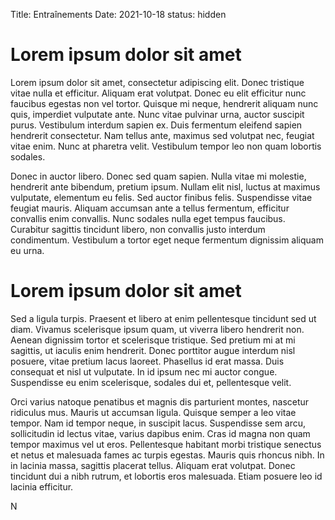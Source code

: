Title:  Entraînements
Date: 2021-10-18
status: hidden

# Lorem ipsum dolor sit amet

Lorem ipsum dolor sit amet, consectetur adipiscing elit. Donec tristique vitae nulla et efficitur. Aliquam erat volutpat. Donec eu elit efficitur nunc faucibus egestas non vel tortor. Quisque mi neque, hendrerit aliquam nunc quis, imperdiet vulputate ante. Nunc vitae pulvinar urna, auctor suscipit purus. Vestibulum interdum sapien ex. Duis fermentum eleifend sapien hendrerit consectetur. Nam tellus ante, maximus sed volutpat nec, feugiat vitae enim. Nunc at pharetra velit. Vestibulum tempor leo non quam lobortis sodales.

Donec in auctor libero. Donec sed quam sapien. Nulla vitae mi molestie, hendrerit ante bibendum, pretium ipsum. Nullam elit nisl, luctus at maximus vulputate, elementum eu felis. Sed auctor finibus felis. Suspendisse vitae feugiat mauris. Aliquam accumsan ante a tellus fermentum, efficitur convallis enim convallis. Nunc sodales nulla eget tempus faucibus. Curabitur sagittis tincidunt libero, non convallis justo interdum condimentum. Vestibulum a tortor eget neque fermentum dignissim aliquam eu urna.

# Lorem ipsum dolor sit amet

Sed a ligula turpis. Praesent et libero at enim pellentesque tincidunt sed ut diam. Vivamus scelerisque ipsum quam, ut viverra libero hendrerit non. Aenean dignissim tortor et scelerisque tristique. Sed pretium mi at mi sagittis, ut iaculis enim hendrerit. Donec porttitor augue interdum nisl posuere, vitae pretium lacus laoreet. Phasellus id erat massa. Duis consequat et nisl ut vulputate. In id ipsum nec mi auctor congue. Suspendisse eu enim scelerisque, sodales dui et, pellentesque velit.

Orci varius natoque penatibus et magnis dis parturient montes, nascetur ridiculus mus. Mauris ut accumsan ligula. Quisque semper a leo vitae tempor. Nam id tempor neque, in suscipit lacus. Suspendisse sem arcu, sollicitudin id lectus vitae, varius dapibus enim. Cras id magna non quam tempor maximus vel ut eros. Pellentesque habitant morbi tristique senectus et netus et malesuada fames ac turpis egestas. Mauris quis rhoncus nibh. In in lacinia massa, sagittis placerat tellus. Aliquam erat volutpat. Donec tincidunt dui a nibh rutrum, et lobortis eros malesuada. Etiam posuere leo id lacinia efficitur.

N
